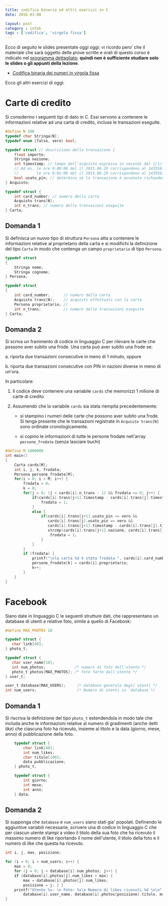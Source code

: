 ```yaml
---
title: codifica binaria ed altri esercizi in C
date: 2016-01-08

layout: post
category : infob
tags : ['codifica', 'virgola fissa']
---
```


Ecco di seguito le slides presentate oggi oggi; vi ricordo pero' che il
materiale che sarà oggetto delle prove scritte e orali di questo corso è
indicato nel [programma
dettagliato](http://www.vittoriozaccaria.net/deposit/programmaInfoB.pdf);
**quindi non è sufficiente studiare solo le slides o gli appunti della
lezione**.

* [Codifica binaria dei numeri in virgola fissa](https://dl.dropboxusercontent.com/u/5867765/1516-published-infob/le_codifica_1.pdf)

Ecco gli altri esercizi di oggi:

Carte di credito
================

Si considerino i seguenti tipi di dato in C. Essi servono a contenere le
informazioni relative ad una carta di credito, incluse le transazioni
eseguite.

``` c
#define N 100
typedef char Stringa[N];
typedef enum {falso, vero} bool;

typedef struct // descrizione della transazione {
    float importo;
    Stringa nazione;
    int timestamp; // tempo dell'acquisto espresso in secondi dal 1/1/1970.
    // Ad es. le ore 9:00:00 del il 2015.06.29 corrispondono al 1435561200 secondo
    //        le ore 9:01:00 del il 2015.06.29 corrispondono al 1435561260 secondo
    bool usato_pin; // determina se la transazione è avvenuta richiedendo il pin all'utente
} Acquisto;

typedef struct {
    int card_number; // numero della carta
    Acquisto trans[N];
    int n_trans; // numero delle transazioni eseguite
} Carta;
```

## Domanda 1
Si definisca un nuovo tipo di struttura `Persona` atta a contenere le
informazioni relative al proprietario della carta e si modifichi la
definizione del tipo `Carta` in modo che contenga un campo
`proprietario` di tipo `Persona`.

``` c
typedef struct
{
    Stringa nome;
    Stringa cognome;
} Persona;

typedef struct
{
    int card_number;      // numero della carta
    Acquisto trans[N];    // acquisti effettuati con la carta
    Persona proprietario; //
    int n_trans;          // numero delle transazioni eseguite
} Carta;
```

## Domanda 2
Si scriva un frammento di codice in linguaggio C per rilevare le carte
che possono aver subito una frode. Una carta può aver subito una frode
se:

a.  riporta due transazioni consecutive in meno di 1 minuto, oppure

b.  riporta due transazioni consecutive con PIN in nazioni diverse in
    meno di un'ora.

In particolare:

1.  Il codice deve contenere una variabile `cards` che memorizzi 1
    milione di carte di credito

2.  Assumendo che la variabile `cards` sia stata riempita
    precedentemente:

    -   si stampino i numeri delle carte che possono aver subito
        una frode. Si tenga presente che le transazioni registrate in
        `Acquisto trans[N]` sono ordinate cronologicamente.

    -   si copino le informazioni di tutte le persone frodate nell'array
        `persone_frodate` (senza lasciare buchi)

<!-- -->

``` c
#define M 1000000
int main()
{
    Carta cards[M];
    int i, j, k, frodata;
    Persona persone_frodate[M];
    for(i = 0; i < M; i++) {
        frodata = 0;
        k = 0;
        for(j = 0; (j < cards[i].n_trans - 1) && frodata == 0; j++) {
            if(cards[i].trans[j+1].timestamp - cards[i].trans[j].timestamp < 60) {
                frodata = 1;
            }
            else {
                if(cards[i].trans[j+1].usato_pin == vero &&
                   cards[i].trans[j].usato_pin == vero &&
                   cards[i].trans[j+1].timestamp - cards[i].trans[j].timestamp < 60 * 60 &&
                   strcmp(cards[i].trans[j+1].nazione, cards[i].trans[j].nazione) != 0) {
                    frodata = 1;
                }
            }
        }
        if (frodata) {
            printf("\nla carta %d è stata frodata ", cards[i].card_number);
            persone_frodate[k] = cards[i].proprietario;
            k++;
        }
    }
}
```

Facebook
========

Siano date in linguaggio C le seguenti strutture dati, che rappresentano
un database di utenti e relative foto, simile a quello di Facebook:

``` c
#define MAX_PHOTOS 10

typedef struct {
   char link[40];
} photo_t;

typedef struct {
   char user_name[10];
   int num_photos;             /* numero di foto dell'utente */
   photo_t photos[MAX_PHOTOS]; /* foto fatte dall'utente */
} user_t;

user_t database[MAX_USERS];     /* database generale degli utenti */
int num_users;                  /* Numero di utenti in `database`*/
```

## Domanda 1
Si riscriva la definizione del tipo `photo_t` estendendola in modo
tale che includa anche le informazioni relative al numero di gradimenti (anche detti *like*) che ciascuna foto ha ricevuto, insieme al titolo e la data (giorno, mese, anno) di pubblicazione della foto.

``` c
    typedef struct {
        char link[40];
        int num_likes;
        char titolo[100];
        data pubblicazione;
    } photo_t;

    typedef struct {
        int giorno;
        int mese;
        int anno;
    } data;
```

## Domanda 2
Si supponga che `database` e `num_users` siano stati gia' popolati. Definendo le aggiuntive variabili necessarie, scrivere una di codice in linguaggio C che per ciascun utente stampi a video il titolo della sua foto che ha ricevuto il massimo numero di like riportando il nome dell'utente, il titolo della foto e il numero di like che questa ha ricevuto.

``` c
int i, j, max, posizione;

for (i = 0; i < num_users; i++) {
    max = 0;
    for (j = 0; j < database[i].num_photos; j++) {
    if (database[i].photos[j].num_likes > max) {
        max = database[i].photos[j].num_likes;
        posizione = j; } }
    printf("Utente %s: \n Foto: %s\n Numero di likes ricevuti %d \n\n",
        database[i].user_name, database[i].photos[posizione].titolo, max);
}
```


